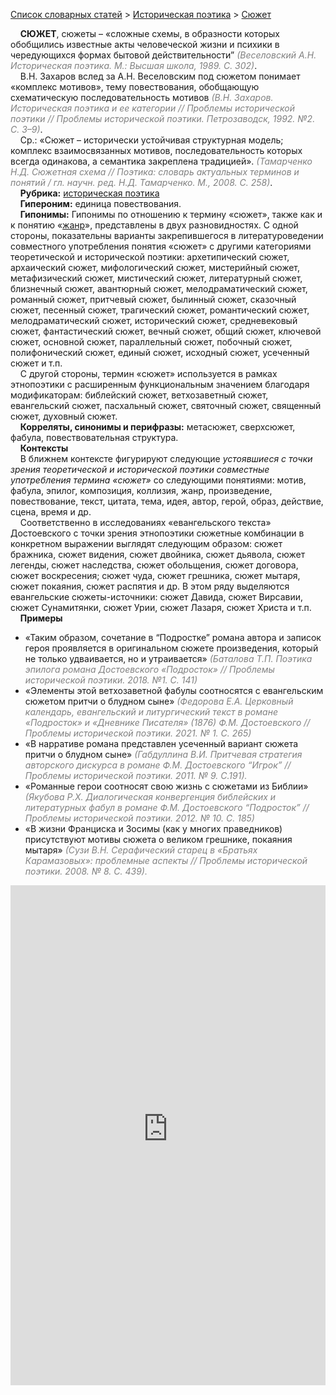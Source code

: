 <style>
st { color: Gray;
  font-style: italic;}
</style>

[Список словарных статей](https://thesaurus-dostoevsky.github.io/Thesaurus/) > [Историческая поэтика](histpoe.md) > [Сюжет](сюжет.md) 

&nbsp;&nbsp;&nbsp;&nbsp;**СЮЖЕТ**, сюжеты –  «сложные схемы, в образности которых обобщились известные акты человеческой жизни и психики в чередующихся формах бытовой действительности” <st>(Веселовский А.Н. Историческая поэтика. М.: Высшая школа, 1989. С. 302)</st>.  
&nbsp;&nbsp;&nbsp;&nbsp;В.Н. Захаров вслед за А.Н. Веселовским под сюжетом понимает  «комплекс мотивов», тему повествования, обобщающую схематическую последовательность мотивов <st>(В.Н. Захаров. Историческая поэтика и ее категории // Проблемы исторической поэтики // Проблемы исторической поэтики. Петрозаводск, 1992. №2. С. 3–9)</st>.  
&nbsp;&nbsp;&nbsp;&nbsp;Ср.: «Сюжет – исторически устойчивая структурная модель; комплекс взаимосвязанных мотивов, последовательность которых всегда одинакова, а семантика закреплена традицией». <st>(Тамарченко Н.Д. Сюжетная схема // Поэтика: словарь актуальных терминов и понятий / гл. научн. ред. Н.Д. Тамарченко. М., 2008. С. 258)</st>.  
&nbsp;&nbsp;&nbsp;&nbsp;**Рубрика:** [историческая поэтика](histpoe.md)  
&nbsp;&nbsp;&nbsp;&nbsp;**Гипероним:** единица повествования.  
&nbsp;&nbsp;&nbsp;&nbsp;**Гипонимы:** Гипонимы  по отношению к термину «сюжет», также как и к понятию «[жанр](жанр.md)»,  представлены в двух разновидностях. С одной стороны, показательны варианты закрепившегося в литературоведении совместного употребления понятия «сюжет» с другими категориями теоретической и исторической поэтики: архетипический сюжет, архаический сюжет, мифологический сюжет, мистерийный сюжет, метафизический сюжет, мистический сюжет, литературный сюжет, близнечный сюжет, авантюрный сюжет, мелодраматический сюжет, романный сюжет, притчевый сюжет, былинный сюжет, сказочный сюжет, песенный сюжет, трагический сюжет, романтический сюжет, мелодраматический сюжет, исторический сюжет, средневековый сюжет, фантастический сюжет, вечный сюжет, общий сюжет, ключевой сюжет, основной сюжет, параллельный сюжет, побочный сюжет, полифонический сюжет, единый сюжет, исходный сюжет, усеченный сюжет и т.п.  
&nbsp;&nbsp;&nbsp;&nbsp;С другой стороны, термин «сюжет» используется в рамках этнопоэтики с расширенным функциональным значением благодаря модификаторам:  библейский сюжет, ветхозаветный сюжет, евангельский сюжет, пасхальный сюжет, святочный сюжет, священный сюжет, духовный сюжет.  
&nbsp;&nbsp;&nbsp;&nbsp;**Корреляты, синонимы и перифразы:** метасюжет, сверхсюжет,	фабула, повествовательная структура.  
&nbsp;&nbsp;&nbsp;&nbsp;**Контексты**  
&nbsp;&nbsp;&nbsp;&nbsp;В ближнем контексте фигурируют следующие *устоявшиеся с точки зрения теоретической и исторической поэтики совместные употребления термина «сюжет»* со следующими  понятиями: мотив, фабула, эпилог, композиция, коллизия, жанр, произведение, повествование, текст, цитата,  тема,  идея, автор, герой, образ, действие, сцена,  время и др.  
&nbsp;&nbsp;&nbsp;&nbsp;Соответственно в исследованиях «евангельского текста» Достоевского с точки зрения этнопоэтики сюжетные комбинации в конкретном выражении выглядят следующим образом:  сюжет бражника, сюжет видения, сюжет двойника, сюжет дьявола, сюжет легенды, сюжет наследства, сюжет обольщения, сюжет договора, сюжет воскресения; сюжет чуда, сюжет грешника, сюжет мытаря, сюжет покаяния, сюжет распятия  и др. В этом ряду выделяются евангельские сюжеты-источники: сюжет Давида, сюжет Вирсавии, сюжет Сунамитянки, сюжет Урии, сюжет Лазаря, сюжет Христа и т.п.  <br>
&nbsp;&nbsp;&nbsp;&nbsp;**Примеры**  
* «Таким образом, сочетание в “Подростке” романа автора и записок героя проявляется в оригинальном сюжете произведения, который не только удваивается, но и утраивается» <st>(Баталова Т.П. Поэтика эпилога романа Достоевского «Подросток» // Проблемы исторической поэтики. 2018. №1. С. 141)</st>
* «Элементы этой ветхозаветной фабулы соотносятся с евангельским сюжетом притчи о блудном сыне» <st>(Федорова Е.А. Церковный календарь, евангельский и литургический текст в романе «Подросток» и «Дневнике Писателя» (1876) Ф.М. Достоевского // Проблемы исторической поэтики.  2021. № 1. С. 265)</st>
* «В нарративе романа представлен усеченный вариант сюжета притчи о блудном сыне» <st>(Габдуллина В.И. Притчевая стратегия авторского дискурса в романе Ф.М. Достоевского “Игрок” // Проблемы исторической поэтики. 2011. № 9. С.191).</st>
* «Романные герои соотносят свою жизнь с сюжетами из Библии» <st>(Якубова Р.Х. Диалогическая конвергенция библейских и литературных фабул в романе Ф.М. Достоевского “Подросток” // Проблемы исторической поэтики. 2012. № 10. С. 185)</st>
* «В жизни Франциска и Зосимы (как у многих праведников) присутствуют мотивы сюжета о великом грешнике, покаяния мытаря» <st>(Сузи В.Н. Серафический старец в «Братьях Карамазовых»: проблемные аспекты // Проблемы исторической поэтики. 2008. № 8. С. 439).</st>
  

<iframe src="https://thesaurus-dostoevsky.github.io/nk/сюжет.html" style="border:0px;width:100%;height:800px" allowfullscreen="true" webkitallowfullscreen="true" mozallowfullscreen="true">
